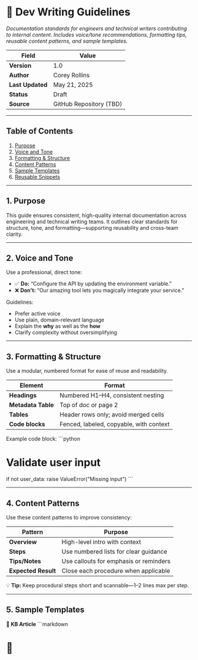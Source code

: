 
# 🧾 Dev Writing Guidelines

*Documentation standards for engineers and technical writers contributing to internal content. Includes voice/tone recommendations, formatting tips, reusable content patterns, and sample templates.*

| **Field**       | **Value**                     |
|------------------|-------------------------------|
| **Version**      | 1.0                           |
| **Author**       | Corey Rollins                |
| **Last Updated** | May 21, 2025                 |
| **Status**       | Draft                         |
| **Source**       | GitHub Repository (TBD)       |

---

## Table of Contents

1. [Purpose](#1-purpose)  
2. [Voice and Tone](#2-voice-and-tone)  
3. [Formatting & Structure](#3-formatting--structure)  
4. [Content Patterns](#4-content-patterns)  
5. [Sample Templates](#5-sample-templates)  
6. [Reusable Snippets](#6-reusable-snippets)  

---

## 1. Purpose

This guide ensures consistent, high-quality internal documentation across engineering and technical writing teams. It outlines clear standards for structure, tone, and formatting—supporting reusability and cross-team clarity.

___

## 2. Voice and Tone

Use a professional, direct tone:

- ✅ **Do:** “Configure the API by updating the environment variable.”
- ❌ **Don't:** “Our amazing tool lets you magically integrate your service.”

Guidelines:

- Prefer active voice  
- Use plain, domain-relevant language  
- Explain the **why** as well as the **how**  
- Clarify complexity without oversimplifying  

___

## 3. Formatting & Structure

Use a modular, numbered format for ease of reuse and readability.

| Element             | Format                                    |
|---------------------|--------------------------------------------|
| **Headings**        | Numbered H1–H4, consistent nesting         |
| **Metadata Table**  | Top of doc or page 2                      |
| **Tables**          | Header rows only; avoid merged cells      |
| **Code blocks**     | Fenced, labeled, copyable, with context   |

Example code block:
\`\`\`python
# Validate user input
if not user_data:
    raise ValueError("Missing input")
\`\`\`

___

## 4. Content Patterns

Use these content patterns to improve consistency:

| Pattern        | Purpose                                 |
|----------------|------------------------------------------|
| **Overview**   | High-level intro with context            |
| **Steps**      | Use numbered lists for clear guidance    |
| **Tips/Notes** | Use callouts for emphasis or reminders   |
| **Expected Result** | Close each procedure when applicable  |

💡 **Tip:** Keep procedural steps short and scannable—1–2 lines max per step.

___

## 5. Sample Templates

**🧰 KB Article**
\`\`\`markdown
# 🔧 <Title of KB>
*<Short summary of task or problem>*

| Field | Value |
|-------|-------|
| Version | x.x |
| Author | Your Name |
| Last Updated | Month Day, Year |
| Status | Draft |
| Source | [Repo link] |

## 1. Overview

Brief explanation of task or problem.

## 2. Steps

1. Step one
2. Step two
3. Step three

💡 Tip: Restart service after changes.

## 3. Troubleshooting

Describe common errors and fixes.
\`\`\`

**📄 API Method Block**
\`\`\`markdown
### `POST /users/create`

Create a new user in the system.

**Request Body**
\`\`\`json
{
  "email": "user@example.com",
  "role": "admin"
}
\`\`\`

**Response**
\`\`\`json
{
  "status": "success",
  "id": "12345"
}
\`\`\`
\`\`\`

___

## 6. Reusable Snippets

Label snippets and reuse consistently:

- ✅ `prompt-template-basic.md`
- ✅ `auth-error-code-table.md`
- ✅ `deployment-checklist.md`

Store in a central `/components` folder in your documentation repo.

---

✅ **You’re ready to standardize your internal docs.**  
Use this guide as your source of truth and revisit quarterly for updates.
